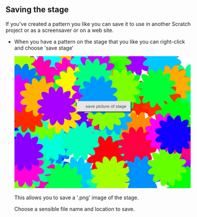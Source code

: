 ## Saving the stage

If you've created a pattern you like you can save it to use in another Scratch project or as a screensaver or on a web site. 

+ When you have a pattern on the stage that you like you can right-click and choose 'save stage'

	![screenshot](images/flower-save-stage.png)	
	
	This allows you to save a '.png' image of the stage. 
	
	Choose a sensible file name and location to save.
	
	
	

